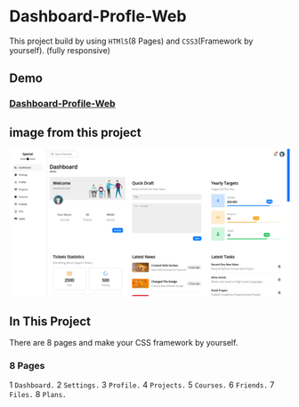 # Dashboard-Profle-Web
This project build by using `HTMl5`(8 Pages) and `CSS3`(Framework by yourself). (fully responsive)

## Demo 
### [Dashboard-Profile-Web](https://dashboard-profle-web.vercel.app/)

## image from this project
![project-image](/images/admin-dashboard.png)

## In This Project 
There are 8 pages and make your CSS framework by yourself.
### 8 Pages 
1 `Dashboard.`
2 `Settings.`
3 `Profile.`
4 `Projects.`
5 `Courses.`
6 `Friends.`
7 `Files.`
8 `Plans.`




